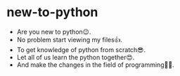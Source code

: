 # new-to-python
- Are you new to python😉.
- No problem start viewing my files👍.
- To get knowledge of python from scratch😎.
- Let all of us learn the python together😍.
- And make the changes in the field of programming👩‍💻.
